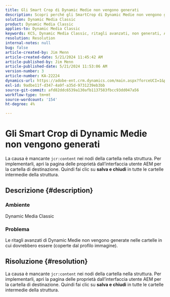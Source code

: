 ```yaml
---
title: Gli Smart Crop di Dynamic Medie non vengono generati
description: Scopri perché gli SmartCrop di Dynamic Medie non vengono generati nelle cartelle in cui dovrebbero essere (coperti dal profilo immagine).
solution: Dynamic Media Classic
product: Dynamic Media Classic
applies-to: Dynamic Media Classic
keywords: KCS, Dynamic Media Classic, ritagli avanzati, non generati, AEM, Adobe Experience Manager, risoluzione dei problemi
resolution: Resolution
internal-notes: null
bug: false
article-created-by: Jim Menn
article-created-date: 5/21/2024 11:45:42 AM
article-published-by: Jim Menn
article-published-date: 5/21/2024 11:53:06 AM
version-number: 3
article-number: KA-22224
dynamics-url: https://adobe-ent.crm.dynamics.com/main.aspx?forceUCI=1&pagetype=entityrecord&etn=knowledgearticle&id=fc54ada4-6717-ef11-9f8a-6045bd006268
exl-id: 9adbe11f-d347-4a9f-a35d-9731239eb3bb
source-git-commit: afd82ddc6539a130afb1137583fbcc93dd047a56
workflow-type: tm+mt
source-wordcount: '154'
ht-degree: 4%

---
```


# Gli Smart Crop di Dynamic Medie non vengono generati


La causa è mancante `jcr:content` nei nodi della cartella nella struttura. Per implementarli, apri la pagina delle proprietà dall’interfaccia utente AEM per la cartella di destinazione. Quindi fai clic su <b>salva e chiudi</b> in tutte le cartelle intermedie della struttura.

## Descrizione {#description}


### Ambiente

Dynamic Media Classic

### Problema

Le ritagli avanzati di Dynamic Medie non vengono generate nelle cartelle in cui dovrebbero essere (coperte dal profilo immagine).


## Risoluzione {#resolution}


La causa è mancante `jcr:content` nei nodi della cartella nella struttura. Per implementarli, apri la pagina delle proprietà dall’interfaccia utente AEM per la cartella di destinazione. Quindi fai clic su <b>salva e chiudi</b> in tutte le cartelle intermedie della struttura.
